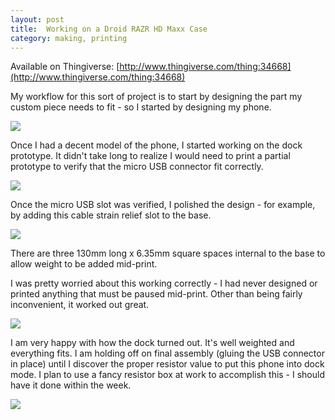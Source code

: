 ```yaml
---
layout: post
title:  Working on a Droid RAZR HD Maxx Case    
category: making, printing
---
```


Available on Thingiverse: [http://www.thingiverse.com/thing:34668](http://www.thingiverse.com/thing:34668)

My workflow for this sort of project is to start by designing the part my custom piece needs to fit - so I started by designing my phone.

![][0]

Once I had a decent model of the phone, I started working on the dock prototype. It didn't take long to realize I would need to print a partial prototype to verify that the micro USB connector fit correctly.

![][1]

Once the micro USB slot was verified, I polished the design - for example, by adding this cable strain relief slot to the base.

![][2]

There are three 130mm long x 6.35mm square spaces internal to the base to allow weight to be added mid-print.

I was pretty worried about this working correctly - I had never designed or printed anything that must be paused mid-print. Other than being fairly inconvenient, it worked out great.

![][3]

I am very happy with how the dock turned out. It's well weighted and everything fits. I am holding off on final assembly (gluing the USB connector in place) until I discover the proper resistor value to put this phone into dock mode. I plan to use a fancy resistor box at work to accomplish this - I should have it done within the week.

![][4]

[0]: /images/Phone.png
[1]: /images/2012-11-15+18.55.00.jpg
[2]: /images/Dock.png
[3]: /images/2012-11-15+19.59.19.jpg
[4]: /images/2012-11-16+00.35.22.jpg